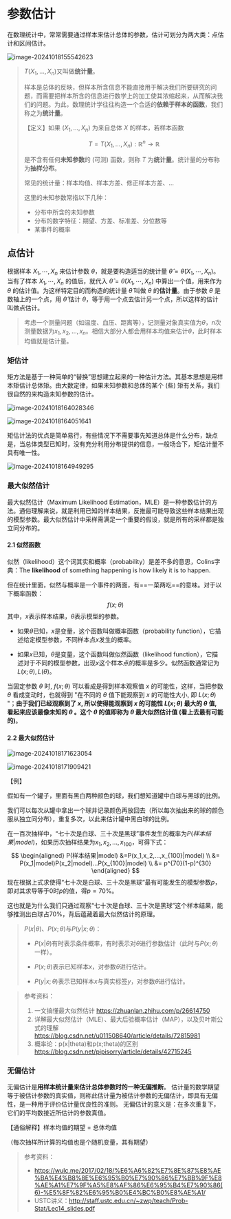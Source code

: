 # 参数估计

在数理统计中，常常需要通过样本来估计总体的参数，估计可划分为两大类：点估计和区间估计。

![image-20241018155542623](参数估计.assets/image-20241018155542623.png)

> $T(X_1,...,X_n)$又叫做**统计量**。
>
> 样本是总体的反映，但样本所含信息不能直接用于解决我们所要研究的问题，而需要把样本所含的信息进行数学上的加工使其浓缩起来，从而解决我们的问题。为此，数理统计学往往构造一个合适的**依赖于样本的函数**，我们称之为**统计量**。
>
> 【定义】如果 $\left(X_1, \ldots, X_n\right)$ 为来自总体 $X$ 的样本，若样本函数
>
> $$
> T=T\left(X_1, \ldots, X_n\right): \mathbb{R}^n \rightarrow \mathbb{R}
> $$
>
> 是不含有任何**未知参数**的 (可测) 函数，则称 $T$ 为**统计量**。统计量的分布称为**抽样分布**。
>
> 常见的统计量：样本均值、样本方差、修正样本方差、...
>
> 这里的未知参数常指以下几种：
>
> - 分布中所含的未知参数
> - 分布的数字特征：期望、方差、标准差、分位数等
> - 某事件的概率

## 点估计

根据样本 $X_1, \cdots, X_n$ 来估计参数 $\theta$，就是要构造适当的统计量 $\hat{\theta}=\hat{\theta}\left(X_1, \cdots, X_n\right)$。当有了样本 $X_1, \cdots, X_n$ 的值后，就代入 $\hat{\theta}=\hat{\theta}\left(X_1, \cdots, X_n\right)$ 中算出一个值，用来作为 $\theta$ 的估计值。为这样特定目的而构造的统计量 $\hat{\theta}$ 叫做 $\theta$ 的**估计量**。由于参数 $\theta$ 是数轴上的一个点，用 $\hat{\theta}$ 估计 $\theta$，等于用一个点去估计另一个点，所以这样的估计叫做点估计。

> 考虑一个测量问题（如温度、血压、距离等），记测量对象真实值为$\theta$，$n$次测量数据为$x_1,x_2,…,x_n$。相信大部分人都会用样本均值来估计$\theta$，此时样本均值就是估计量。

### 矩估计

矩方法是基于一种简单的“替换”思想建立起来的一种估计方法。其基本思想是用样本矩估计总体矩。由大数定律，如果未知参数和总体的某个 (些) 矩有关系，我们很自然的来构造未知参数的估计。

![image-20241018164028346](参数估计.assets/image-20241018164028346.png)

![image-20241018164051641](参数估计.assets/image-20241018164051641.png)

矩估计法的优点是简单易行，有些情况下不需要事先知道总体是什么分布，缺点是，当总体类型已知时，没有充分利用分布提供的信息，一般场合下，矩估计量不具有唯一性。

![image-20241018164949295](参数估计.assets/image-20241018164949295.png)



### 最大似然估计

最大似然估计（Maximum Likelihood Estimation，MLE）是一种参数估计的方法。通俗理解来说，就是利用已知的样本结果，反推最可能导致这些样本结果出现的模型参数。最大似然估计中采样需满足一个重要的假设，就是所有的采样都是独立同分布的。

#### 2.1 似然函数

似然（likelihood）这个词其实和概率（probability）是差不多的意思，Colins字典：The **likelihood** of something happening is how likely it is to happen.

但在统计里面，似然与概率是一个事件的两面，有==一菜两吃==的意味。对于以下概率函数：
$$
f(x;\theta)
$$
其中，$x$表示样本结果，$\theta$表示模型的参数。

- 如果$\theta$已知，$x$是变量，这个函数叫做概率函数（probability function），它描述给定模型参数，不同样本点$x$发生的概率。

- 如果$x$已知，$\theta$是变量，这个函数叫做似然函数（likelihood function），它描述对于不同的模型参数，出现$x$这个样本点的概率是多少。似然函数通常记为$L(x;\theta),L(\theta)$。

当固定参数 $\theta$ 时, $f(x ; \theta)$ 可以看成是得到样本观察值 $x$ 的可能性，这样，当把参数 $\theta$ 看成变动时，也就得到 "在不同的 $\theta$ 值下能观察到 $x$ 的可能性大小, 即 $L(x ; \theta)$ "；**由于我们已经观察到了 $x$, 所以使得能观察到 $x$ 的可能性 $L(x ; \theta)$ 最大的 $\theta$ 值, 看起来应该最像未知的 $\theta$ 。这个 $\theta$ 的值即称为 $\theta$ 最大似然估计值 (看上去最有可能的)**。

#### 2.2 最大似然估计

![image-20241018171623054](参数估计.assets/image-20241018171623054.png)

![image-20241018171909421](参数估计.assets/image-20241018171909421.png)

【例】

假如有一个罐子，里面有黑白两种颜色的球，我们想知道罐中白球与黑球的比例。

我们可以每次从罐中拿出一个球并记录颜色再放回去（所以每次抽出来的球的颜色服从独立同分布），重复多次，以此来估计罐中黑白球的比例。

在一百次抽样中，“七十次是白球、三十次是黑球”事件发生的概率为$P(样本结果|model)$，如果历次抽样结果为$x_1,x_2,...,x_{100}$，可得下式：
$$
\begin{aligned}
P(样本结果|model) &=P(x_1,x_2,...,x_{100}|model) \\
&= P(x_1|model)P(x_2|model)...P(x_{100}|model) \\
&= p^{70}(1-p)^{30}
\end{aligned}
$$
现在根据上式求使得“七十次是白球、三十次是黑球”最有可能发生的模型参数$p$，即对其求导等于0时$p$的值，得$p=70\%$。

这也就是为什么我们只通过观察“七十次是白球、三十次是黑球”这个样本结果，能够推测出白球占$70\%$，背后蕴藏着最大似然估计的原理。

> $P(x|\theta)$、$P(x;\theta)$与$P(y|x;\theta)$：
>
> - $P(x|\theta)$有时表示条件概率，有时表示对$\theta$进行参数估计（此时与$P(x;\theta)$一样）。
>
> - $P(x;\theta)$表示已知样本$x$，对参数$\theta$进行估计。
> - $P(y|x;\theta)$表示已知样本$x$与真实标签$y$，对参数$\theta$进行估计。

> 参考资料：
>
> 1. 一文搞懂最大似然估计 https://zhuanlan.zhihu.com/p/26614750
> 2. 详解最大似然估计（MLE）、最大后验概率估计（MAP），以及贝叶斯公式的理解 https://blog.csdn.net/u011508640/article/details/72815981
> 3. 概率论：p(x|theta)和p(x;theta)的区别 https://blog.csdn.net/pipisorry/article/details/42715245

### 无偏估计

无偏估计是**用样本统计量来估计总体参数时的一种无偏推断**。 估计量的数学期望等于被估计参数的真实值，则称此估计量为被估计参数的无偏估计，即具有无偏性，是一种用于评价估计量优良性的准则。 无偏估计的意义是：在多次重复下，它们的平均数接近所估计的参数真值。

【通俗解释】样本均值的期望 = 总体均值

（每次抽样所计算的均值也是个随机变量，其有期望）







> 参考资料：
>
> - https://wulc.me/2017/02/18/%E6%A6%82%E7%8E%87%E8%AE%BA%E4%B8%8E%E6%95%B0%E7%90%86%E7%BB%9F%E8%AE%A1%E7%9F%A5%E8%AF%86%E6%95%B4%E7%90%86(6)-%E5%8F%82%E6%95%B0%E4%BC%B0%E8%AE%A1/
> - USTC讲义：http://staff.ustc.edu.cn/~zwp/teach/Prob-Stat/Lec14_slides.pdf